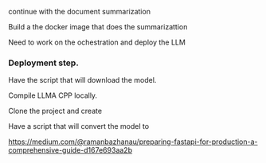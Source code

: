 continue with the document summarization


Build a the docker image that does the summarizattion 


Need to work on the ochestration and deploy the LLM


### Deployment step.

Have the script that will download the model.

Compile LLMA CPP locally.

Clone the project and create 

Have a script that will convert the model to 


https://medium.com/@ramanbazhanau/preparing-fastapi-for-production-a-comprehensive-guide-d167e693aa2b

